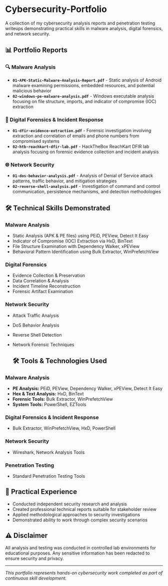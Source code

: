 # Cybersecurity-Portfolio
A collection of my cybersecurity analysis reports and penetration testing writeups demonstrating practical skills in malware analysis, digital forensics, and network security.
## 📊 Portfolio Reports

### 🔍 Malware Analysis
- **`01-APK-Static-Malware-Analysis-Report.pdf`** - Static analysis of Android malware examining permissions, embedded resources, and potential malicious behavior
- **`02-windows-pe-malware-analysis.pdf`** - Windows executable analysis focusing on file structure, imports, and indicator of compromise (IOC) extraction

### 🔎 Digital Forensics & Incident Response
- **`01-dfir-evidence-extraction.pdf`** - Forensic investigation involving extraction and correlation of emails and phone numbers from compromised systems
- **`02-htb-reachkart-dfir-lab.pdf`** - HackTheBox ReachKart DFIR lab analysis focusing on forensic evidence collection and incident analysis

### 🌐 Network Security
- **`01-dos-behavior-analysis.pdf`** - Analysis of Denial of Service attack patterns, traffic behavior, and mitigation strategies
- **`02-reverse-shell-analysis.pdf`** - Investigation of command and control communication, persistence mechanisms, and detection methodologies

## 🛠️ Technical Skills Demonstrated

### Malware Analysis
- Static Analysis (APK & PE files) using PEiD, PEView, Detect It Easy
- Indicator of Compromise (IOC) Extraction via HxD, BinText
- File Structure Examination with Dependency Walker, xPEView
- Behavioral Pattern Identification using Bulk Extractor, WinPrefetchView

### Digital Forensics
- Evidence Collection & Preservation
- Data Correlation & Analysis
- Incident Timeline Reconstruction
- Forensic Artifact Examination

### Network Security
- Attack Traffic Analysis
- DoS Behavior Analysis
- Reverse Shell Detection
- Network Forensic Techniques

  ## 🛠️ Tools & Technologies Used

### Malware Analysis
- **PE Analysis:** PEiD, PEView, Dependency Walker, xPEView, Detect It Easy
- **Hex & Text Analysis:** HxD, BinText
- **Forensic Tools:** Bulk Extractor, WinPrefetchView
- **System Tools:** PowerShell, EZTools

### Digital Forensics & Incident Response
- Bulk Extractor, WinPrefetchView, HxD, PowerShell

### Network Security
- Wireshark, Network Analysis Tools

### Penetration Testing
- Standard Penetration Testing Tools

## 🎯 Practical Experience
- Conducted independent security research and analysis
- Created professional technical reports suitable for stakeholder review
- Applied methodological approaches to security investigations
- Demonstrated ability to work through complex security scenarios

## ⚠️ Disclaimer
All analysis and testing was conducted in controlled lab environments for educational purposes. Any sensitive information has been redacted to ensure security and privacy.

---

*This portfolio represents hands-on cybersecurity work completed as part of continuous skill development.*
